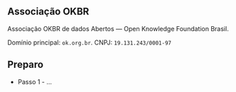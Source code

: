 ## Associação OKBR

Associação OKBR de dados Abertos &mdash; Open Knowledge Foundation Brasil.

Domínio principal: `ok.org.br`.  CNPJ: `19.131.243/0001-97`

## Preparo

* Passo 1 - ...
